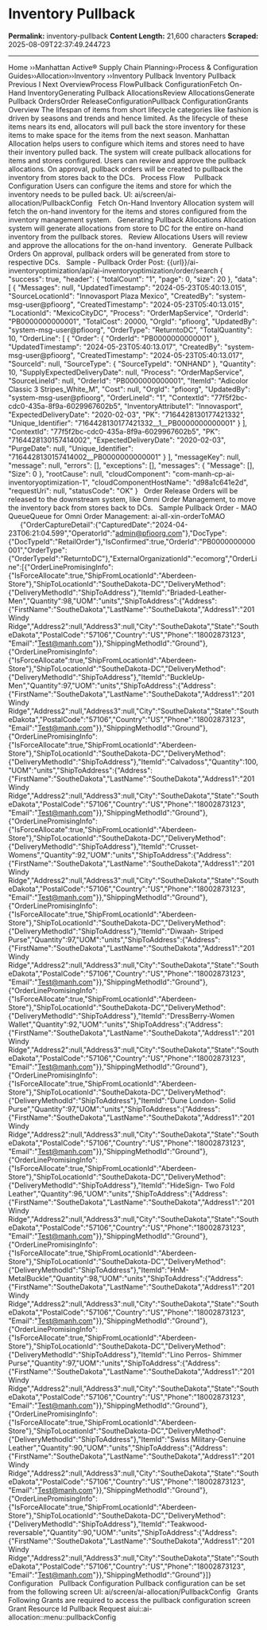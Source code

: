 # Inventory Pullback

**Permalink:** inventory-pullback
**Content Length:** 21,600 characters
**Scraped:** 2025-08-09T22:37:49.244723

---

Home &rsaquo;&rsaquo;Manhattan Active® Supply Chain Planning&rsaquo;&rsaquo;Process &amp; Configuration Guides&rsaquo;&rsaquo;Allocation&rsaquo;&rsaquo;Inventory ››Inventory Pullback Inventory Pullback Previous&nbsp;I&nbsp;Next OverviewProcess FlowPullback ConfigurationFetch On-Hand InventoryGenerating Pullback AllocationsReview AllocationsGenerate Pullback OrdersOrder ReleaseConfigurationPullback ConfigurationGrants Overview The lifespan of items from short lifecycle categories like fashion is driven by seasons and trends and hence limited. As the lifecycle of these items nears its end, allocators will pull back the store inventory for these items to make space for the items from the next season. Manhattan Allocation helps&nbsp;users&nbsp;to&nbsp;configure which items and stores need to have their inventory pulled back. The system will create pullback allocations for items and stores configured. Users can review and approve the pullback allocations. On approval, pullback orders&nbsp;will be created to pullback the inventory from stores back to the DCs. &nbsp; Process Flow &nbsp; &nbsp; Pullback Configuration Users can configure the items and store for which the inventory needs to be pulled back. UI: ai/screen/ai-allocation/PullbackConfig &nbsp; Fetch On-Hand Inventory Allocation system will fetch the on-hand inventory for the items and stores configured from the inventory management system. &nbsp; Generating Pullback Allocations Allocation system will generate allocations from store to DC for the entire on-hand inventory from the pullback stores. &nbsp; Review Allocations Users will review and approve the allocations for the on-hand inventory. &nbsp; Generate Pullback Orders On approval, pullback orders will be generated from store to respective DCs. &nbsp; Sample - Pullback Order Post:&nbsp;{{url}}/ai-inventoryoptimization/api/ai-inventoryoptimization/order/search { &quot;success&quot;: true, &quot;header&quot;: { &quot;totalCount&quot;: &quot;1&quot;, &quot;page&quot;: 0, &quot;size&quot;: 20 }, &quot;data&quot;: [ { &quot;Messages&quot;: null, &quot;UpdatedTimestamp&quot;: &quot;2024-05-23T05:40:13.015&quot;, &quot;SourceLocationId&quot;: &quot;Innovasport Plaza Mexico&quot;, &quot;CreatedBy&quot;: &quot;system-msg-user@pfioorg&quot;, &quot;CreatedTimestamp&quot;: &quot;2024-05-23T05:40:13.015&quot;, &quot;LocationId&quot;: &quot;MexicoCityDC&quot;, &quot;Process&quot;: &quot;OrderMapService&quot;, &quot;OrderId&quot;: &quot;PB0000000000001&quot;, &quot;TotalCost&quot;: 20000, &quot;OrgId&quot;: &quot;pfioorg&quot;, &quot;UpdatedBy&quot;: &quot;system-msg-user@pfioorg&quot;, &quot;OrderType&quot;: &quot;ReturntoDC&quot;, &quot;TotalQuantity&quot;: 10, &quot;OrderLine&quot;: [ { &quot;Order&quot;: { &quot;OrderId&quot;: &quot;PB0000000000001&quot; }, &quot;UpdatedTimestamp&quot;: &quot;2024-05-23T05:40:13.017&quot;, &quot;CreatedBy&quot;: &quot;system-msg-user@pfioorg&quot;, &quot;CreatedTimestamp&quot;: &quot;2024-05-23T05:40:13.017&quot;, &quot;SourceId&quot;: null, &quot;SourceType&quot;: { &quot;SourceTypeId&quot;: &quot;ONHAND&quot; }, &quot;Quantity&quot;: 10, &quot;SupplyExpectedDeliveryDate&quot;: null, &quot;Process&quot;: &quot;OrderMapService&quot;, &quot;SourceLineId&quot;: null, &quot;OrderId&quot;: &quot;PB0000000000001&quot;, &quot;ItemId&quot;: &quot;Adicolor Classic 3 Stripes_White_M&quot;, &quot;Cost&quot;: null, &quot;OrgId&quot;: &quot;pfioorg&quot;, &quot;UpdatedBy&quot;: &quot;system-msg-user@pfioorg&quot;, &quot;OrderLineId&quot;: &quot;1&quot;, &quot;ContextId&quot;: &quot;77f5f2bc-cdc0-435a-8f9a-6029967602b5&quot;, &quot;InventoryAttribute1&quot;: &quot;Innovasport&quot;, &quot;ExpectedDeliveryDate&quot;: &quot;2020-02-03&quot;, &quot;PK&quot;: &quot;7164428130177421332&quot;, &quot;Unique_Identifier&quot;: &quot;7164428130177421332__1__PB0000000000001&quot; } ], &quot;ContextId&quot;: &quot;77f5f2bc-cdc0-435a-8f9a-6029967602b5&quot;, &quot;PK&quot;: &quot;7164428130157414002&quot;, &quot;ExpectedDeliveryDate&quot;: &quot;2020-02-03&quot;, &quot;PurgeDate&quot;: null, &quot;Unique_Identifier&quot;: &quot;7164428130157414002__PB0000000000001&quot; } ], &quot;messageKey&quot;: null, &quot;message&quot;: null, &quot;errors&quot;: [], &quot;exceptions&quot;: [], &quot;messages&quot;: { &quot;Message&quot;: [], &quot;Size&quot;: 0 }, &quot;rootCause&quot;: null, &quot;cloudComponent&quot;: &quot;com-manh-cp-ai-inventoryoptimization-1&quot;, &quot;cloudComponentHostName&quot;: &quot;d98a1c641e2d&quot;, &quot;requestUri&quot;: null, &quot;statusCode&quot;: &quot;OK&quot; } &nbsp; Order Release Orders will be released to the downstream system, like Omni Order Management, to move the inventory back from stores back to DCs. &nbsp; Sample Pullback Order - MAO QueueQueue for Omni Order Management: ai-all-xin-orderToMAO&nbsp; &nbsp; &nbsp; &nbsp; &nbsp; &nbsp; &nbsp; &nbsp; &nbsp; &nbsp; &nbsp; &nbsp; {&quot;OrderCaptureDetail&quot;:{&quot;CapturedDate&quot;:&quot;2024-04-23T06:21:04.599&quot;,&quot;OperatorId&quot;:&quot;admin@pfioorg.com&quot;},&quot;DocType&quot;:{&quot;DocTypeId&quot;:&quot;RetailOrder&quot;},&quot;IsConfirmed&quot;:true,&quot;OrderId&quot;:&quot;PB0000000000001&quot;,&quot;OrderType&quot;:{&quot;OrderTypeId&quot;:&quot;ReturntoDC&quot;},&quot;ExternalOrganizationId&quot;:&quot;ecomorg&quot;,&quot;OrderLine&quot;:[{&quot;OrderLinePromisingInfo&quot;:{&quot;IsForceAllocate&quot;:true,&quot;ShipFromLocationId&quot;:&quot;Aberdeen-Store&quot;},&quot;ShipToLocationId&quot;:&quot;SoutheDakota-DC&quot;,&quot;DeliveryMethod&quot;:{&quot;DeliveryMethodId&quot;:&quot;ShipToAddress&quot;},&quot;ItemId&quot;:&quot;Briaded-Leather-Men&quot;,&quot;Quantity&quot;:98,&quot;UOM&quot;:&quot;units&quot;,&quot;ShipToAddress&quot;:{&quot;Address&quot;:{&quot;FirstName&quot;:&quot;SoutheDakota&quot;,&quot;LastName&quot;:&quot;SoutheDakota&quot;,&quot;Address1&quot;:&quot;201 Windy Ridge&quot;,&quot;Address2&quot;:null,&quot;Address3&quot;:null,&quot;City&quot;:&quot;SoutheDakota&quot;,&quot;State&quot;:&quot;SoutheDakota&quot;,&quot;PostalCode&quot;:&quot;57106&quot;,&quot;Country&quot;:&quot;US&quot;,&quot;Phone&quot;:&quot;18002873123&quot;, &quot;Email&quot;:&quot;Test@manh.com&quot;}},&quot;ShippingMethodId&quot;:&quot;Ground&quot;},{&quot;OrderLinePromisingInfo&quot;:{&quot;IsForceAllocate&quot;:true,&quot;ShipFromLocationId&quot;:&quot;Aberdeen-Store&quot;},&quot;ShipToLocationId&quot;:&quot;SoutheDakota-DC&quot;,&quot;DeliveryMethod&quot;:{&quot;DeliveryMethodId&quot;:&quot;ShipToAddress&quot;},&quot;ItemId&quot;:&quot;BuckleUp-Men&quot;,&quot;Quantity&quot;:97,&quot;UOM&quot;:&quot;units&quot;,&quot;ShipToAddress&quot;:{&quot;Address&quot;:{&quot;FirstName&quot;:&quot;SoutheDakota&quot;,&quot;LastName&quot;:&quot;SoutheDakota&quot;,&quot;Address1&quot;:&quot;201 Windy Ridge&quot;,&quot;Address2&quot;:null,&quot;Address3&quot;:null,&quot;City&quot;:&quot;SoutheDakota&quot;,&quot;State&quot;:&quot;SoutheDakota&quot;,&quot;PostalCode&quot;:&quot;57106&quot;,&quot;Country&quot;:&quot;US&quot;,&quot;Phone&quot;:&quot;18002873123&quot;, &quot;Email&quot;:&quot;Test@manh.com&quot;}},&quot;ShippingMethodId&quot;:&quot;Ground&quot;},{&quot;OrderLinePromisingInfo&quot;:{&quot;IsForceAllocate&quot;:true,&quot;ShipFromLocationId&quot;:&quot;Aberdeen-Store&quot;},&quot;ShipToLocationId&quot;:&quot;SoutheDakota-DC&quot;,&quot;DeliveryMethod&quot;:{&quot;DeliveryMethodId&quot;:&quot;ShipToAddress&quot;},&quot;ItemId&quot;:&quot;Calvadoss&quot;,&quot;Quantity&quot;:100,&quot;UOM&quot;:&quot;units&quot;,&quot;ShipToAddress&quot;:{&quot;Address&quot;:{&quot;FirstName&quot;:&quot;SoutheDakota&quot;,&quot;LastName&quot;:&quot;SoutheDakota&quot;,&quot;Address1&quot;:&quot;201 Windy Ridge&quot;,&quot;Address2&quot;:null,&quot;Address3&quot;:null,&quot;City&quot;:&quot;SoutheDakota&quot;,&quot;State&quot;:&quot;SoutheDakota&quot;,&quot;PostalCode&quot;:&quot;57106&quot;,&quot;Country&quot;:&quot;US&quot;,&quot;Phone&quot;:&quot;18002873123&quot;, &quot;Email&quot;:&quot;Test@manh.com&quot;}},&quot;ShippingMethodId&quot;:&quot;Ground&quot;},{&quot;OrderLinePromisingInfo&quot;:{&quot;IsForceAllocate&quot;:true,&quot;ShipFromLocationId&quot;:&quot;Aberdeen-Store&quot;},&quot;ShipToLocationId&quot;:&quot;SoutheDakota-DC&quot;,&quot;DeliveryMethod&quot;:{&quot;DeliveryMethodId&quot;:&quot;ShipToAddress&quot;},&quot;ItemId&quot;:&quot;Crusset-Womens&quot;,&quot;Quantity&quot;:92,&quot;UOM&quot;:&quot;units&quot;,&quot;ShipToAddress&quot;:{&quot;Address&quot;:{&quot;FirstName&quot;:&quot;SoutheDakota&quot;,&quot;LastName&quot;:&quot;SoutheDakota&quot;,&quot;Address1&quot;:&quot;201 Windy Ridge&quot;,&quot;Address2&quot;:null,&quot;Address3&quot;:null,&quot;City&quot;:&quot;SoutheDakota&quot;,&quot;State&quot;:&quot;SoutheDakota&quot;,&quot;PostalCode&quot;:&quot;57106&quot;,&quot;Country&quot;:&quot;US&quot;,&quot;Phone&quot;:&quot;18002873123&quot;, &quot;Email&quot;:&quot;Test@manh.com&quot;}},&quot;ShippingMethodId&quot;:&quot;Ground&quot;},{&quot;OrderLinePromisingInfo&quot;:{&quot;IsForceAllocate&quot;:true,&quot;ShipFromLocationId&quot;:&quot;Aberdeen-Store&quot;},&quot;ShipToLocationId&quot;:&quot;SoutheDakota-DC&quot;,&quot;DeliveryMethod&quot;:{&quot;DeliveryMethodId&quot;:&quot;ShipToAddress&quot;},&quot;ItemId&quot;:&quot;Diwaah- Striped Purse&quot;,&quot;Quantity&quot;:97,&quot;UOM&quot;:&quot;units&quot;,&quot;ShipToAddress&quot;:{&quot;Address&quot;:{&quot;FirstName&quot;:&quot;SoutheDakota&quot;,&quot;LastName&quot;:&quot;SoutheDakota&quot;,&quot;Address1&quot;:&quot;201 Windy Ridge&quot;,&quot;Address2&quot;:null,&quot;Address3&quot;:null,&quot;City&quot;:&quot;SoutheDakota&quot;,&quot;State&quot;:&quot;SoutheDakota&quot;,&quot;PostalCode&quot;:&quot;57106&quot;,&quot;Country&quot;:&quot;US&quot;,&quot;Phone&quot;:&quot;18002873123&quot;, &quot;Email&quot;:&quot;Test@manh.com&quot;}},&quot;ShippingMethodId&quot;:&quot;Ground&quot;},{&quot;OrderLinePromisingInfo&quot;:{&quot;IsForceAllocate&quot;:true,&quot;ShipFromLocationId&quot;:&quot;Aberdeen-Store&quot;},&quot;ShipToLocationId&quot;:&quot;SoutheDakota-DC&quot;,&quot;DeliveryMethod&quot;:{&quot;DeliveryMethodId&quot;:&quot;ShipToAddress&quot;},&quot;ItemId&quot;:&quot;DressBerry-Women Wallet&quot;,&quot;Quantity&quot;:92,&quot;UOM&quot;:&quot;units&quot;,&quot;ShipToAddress&quot;:{&quot;Address&quot;:{&quot;FirstName&quot;:&quot;SoutheDakota&quot;,&quot;LastName&quot;:&quot;SoutheDakota&quot;,&quot;Address1&quot;:&quot;201 Windy Ridge&quot;,&quot;Address2&quot;:null,&quot;Address3&quot;:null,&quot;City&quot;:&quot;SoutheDakota&quot;,&quot;State&quot;:&quot;SoutheDakota&quot;,&quot;PostalCode&quot;:&quot;57106&quot;,&quot;Country&quot;:&quot;US&quot;,&quot;Phone&quot;:&quot;18002873123&quot;, &quot;Email&quot;:&quot;Test@manh.com&quot;}},&quot;ShippingMethodId&quot;:&quot;Ground&quot;},{&quot;OrderLinePromisingInfo&quot;:{&quot;IsForceAllocate&quot;:true,&quot;ShipFromLocationId&quot;:&quot;Aberdeen-Store&quot;},&quot;ShipToLocationId&quot;:&quot;SoutheDakota-DC&quot;,&quot;DeliveryMethod&quot;:{&quot;DeliveryMethodId&quot;:&quot;ShipToAddress&quot;},&quot;ItemId&quot;:&quot;Dune London- Solid Purse&quot;,&quot;Quantity&quot;:97,&quot;UOM&quot;:&quot;units&quot;,&quot;ShipToAddress&quot;:{&quot;Address&quot;:{&quot;FirstName&quot;:&quot;SoutheDakota&quot;,&quot;LastName&quot;:&quot;SoutheDakota&quot;,&quot;Address1&quot;:&quot;201 Windy Ridge&quot;,&quot;Address2&quot;:null,&quot;Address3&quot;:null,&quot;City&quot;:&quot;SoutheDakota&quot;,&quot;State&quot;:&quot;SoutheDakota&quot;,&quot;PostalCode&quot;:&quot;57106&quot;,&quot;Country&quot;:&quot;US&quot;,&quot;Phone&quot;:&quot;18002873123&quot;, &quot;Email&quot;:&quot;Test@manh.com&quot;}},&quot;ShippingMethodId&quot;:&quot;Ground&quot;},{&quot;OrderLinePromisingInfo&quot;:{&quot;IsForceAllocate&quot;:true,&quot;ShipFromLocationId&quot;:&quot;Aberdeen-Store&quot;},&quot;ShipToLocationId&quot;:&quot;SoutheDakota-DC&quot;,&quot;DeliveryMethod&quot;:{&quot;DeliveryMethodId&quot;:&quot;ShipToAddress&quot;},&quot;ItemId&quot;:&quot;HideSign- Two Fold Leather&quot;,&quot;Quantity&quot;:96,&quot;UOM&quot;:&quot;units&quot;,&quot;ShipToAddress&quot;:{&quot;Address&quot;:{&quot;FirstName&quot;:&quot;SoutheDakota&quot;,&quot;LastName&quot;:&quot;SoutheDakota&quot;,&quot;Address1&quot;:&quot;201 Windy Ridge&quot;,&quot;Address2&quot;:null,&quot;Address3&quot;:null,&quot;City&quot;:&quot;SoutheDakota&quot;,&quot;State&quot;:&quot;SoutheDakota&quot;,&quot;PostalCode&quot;:&quot;57106&quot;,&quot;Country&quot;:&quot;US&quot;,&quot;Phone&quot;:&quot;18002873123&quot;, &quot;Email&quot;:&quot;Test@manh.com&quot;}},&quot;ShippingMethodId&quot;:&quot;Ground&quot;},{&quot;OrderLinePromisingInfo&quot;:{&quot;IsForceAllocate&quot;:true,&quot;ShipFromLocationId&quot;:&quot;Aberdeen-Store&quot;},&quot;ShipToLocationId&quot;:&quot;SoutheDakota-DC&quot;,&quot;DeliveryMethod&quot;:{&quot;DeliveryMethodId&quot;:&quot;ShipToAddress&quot;},&quot;ItemId&quot;:&quot;HnM- MetalBuckle&quot;,&quot;Quantity&quot;:98,&quot;UOM&quot;:&quot;units&quot;,&quot;ShipToAddress&quot;:{&quot;Address&quot;:{&quot;FirstName&quot;:&quot;SoutheDakota&quot;,&quot;LastName&quot;:&quot;SoutheDakota&quot;,&quot;Address1&quot;:&quot;201 Windy Ridge&quot;,&quot;Address2&quot;:null,&quot;Address3&quot;:null,&quot;City&quot;:&quot;SoutheDakota&quot;,&quot;State&quot;:&quot;SoutheDakota&quot;,&quot;PostalCode&quot;:&quot;57106&quot;,&quot;Country&quot;:&quot;US&quot;,&quot;Phone&quot;:&quot;18002873123&quot;, &quot;Email&quot;:&quot;Test@manh.com&quot;}},&quot;ShippingMethodId&quot;:&quot;Ground&quot;},{&quot;OrderLinePromisingInfo&quot;:{&quot;IsForceAllocate&quot;:true,&quot;ShipFromLocationId&quot;:&quot;Aberdeen-Store&quot;},&quot;ShipToLocationId&quot;:&quot;SoutheDakota-DC&quot;,&quot;DeliveryMethod&quot;:{&quot;DeliveryMethodId&quot;:&quot;ShipToAddress&quot;},&quot;ItemId&quot;:&quot;Lino Perros- Shimmer Purse&quot;,&quot;Quantity&quot;:97,&quot;UOM&quot;:&quot;units&quot;,&quot;ShipToAddress&quot;:{&quot;Address&quot;:{&quot;FirstName&quot;:&quot;SoutheDakota&quot;,&quot;LastName&quot;:&quot;SoutheDakota&quot;,&quot;Address1&quot;:&quot;201 Windy Ridge&quot;,&quot;Address2&quot;:null,&quot;Address3&quot;:null,&quot;City&quot;:&quot;SoutheDakota&quot;,&quot;State&quot;:&quot;SoutheDakota&quot;,&quot;PostalCode&quot;:&quot;57106&quot;,&quot;Country&quot;:&quot;US&quot;,&quot;Phone&quot;:&quot;18002873123&quot;, &quot;Email&quot;:&quot;Test@manh.com&quot;}},&quot;ShippingMethodId&quot;:&quot;Ground&quot;},{&quot;OrderLinePromisingInfo&quot;:{&quot;IsForceAllocate&quot;:true,&quot;ShipFromLocationId&quot;:&quot;Aberdeen-Store&quot;},&quot;ShipToLocationId&quot;:&quot;SoutheDakota-DC&quot;,&quot;DeliveryMethod&quot;:{&quot;DeliveryMethodId&quot;:&quot;ShipToAddress&quot;},&quot;ItemId&quot;:&quot;Swiss Military-Genuine Leather&quot;,&quot;Quantity&quot;:90,&quot;UOM&quot;:&quot;units&quot;,&quot;ShipToAddress&quot;:{&quot;Address&quot;:{&quot;FirstName&quot;:&quot;SoutheDakota&quot;,&quot;LastName&quot;:&quot;SoutheDakota&quot;,&quot;Address1&quot;:&quot;201 Windy Ridge&quot;,&quot;Address2&quot;:null,&quot;Address3&quot;:null,&quot;City&quot;:&quot;SoutheDakota&quot;,&quot;State&quot;:&quot;SoutheDakota&quot;,&quot;PostalCode&quot;:&quot;57106&quot;,&quot;Country&quot;:&quot;US&quot;,&quot;Phone&quot;:&quot;18002873123&quot;, &quot;Email&quot;:&quot;Test@manh.com&quot;}},&quot;ShippingMethodId&quot;:&quot;Ground&quot;},{&quot;OrderLinePromisingInfo&quot;:{&quot;IsForceAllocate&quot;:true,&quot;ShipFromLocationId&quot;:&quot;Aberdeen-Store&quot;},&quot;ShipToLocationId&quot;:&quot;SoutheDakota-DC&quot;,&quot;DeliveryMethod&quot;:{&quot;DeliveryMethodId&quot;:&quot;ShipToAddress&quot;},&quot;ItemId&quot;:&quot;Teakwood-reversable&quot;,&quot;Quantity&quot;:90,&quot;UOM&quot;:&quot;units&quot;,&quot;ShipToAddress&quot;:{&quot;Address&quot;:{&quot;FirstName&quot;:&quot;SoutheDakota&quot;,&quot;LastName&quot;:&quot;SoutheDakota&quot;,&quot;Address1&quot;:&quot;201 Windy Ridge&quot;,&quot;Address2&quot;:null,&quot;Address3&quot;:null,&quot;City&quot;:&quot;SoutheDakota&quot;,&quot;State&quot;:&quot;SoutheDakota&quot;,&quot;PostalCode&quot;:&quot;57106&quot;,&quot;Country&quot;:&quot;US&quot;,&quot;Phone&quot;:&quot;18002873123&quot;, &quot;Email&quot;:&quot;Test@manh.com&quot;}},&quot;ShippingMethodId&quot;:&quot;Ground&quot;}]} &nbsp; &nbsp; Configuration &nbsp; Pullback Configuration Pullback configuration can be set from the following screen UI: ai/screen/ai-allocation/PullbackConfig &nbsp; Grants Following Grants are required to access the pullback configuration screen Grant Resource Id Pullback Request aiui::ai-allocation::menu::pullbackConfig